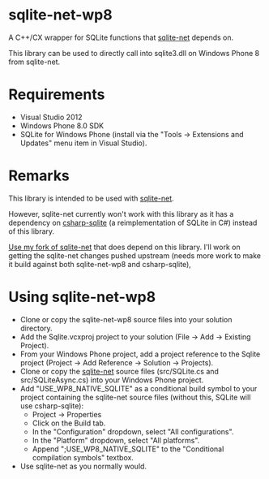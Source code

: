 sqlite-net-wp8
==============

A C++/CX wrapper for SQLite functions that [sqlite-net](https://github.com/praeclarum/sqlite-net) depends on.

This library can be used to directly call into sqlite3.dll on Windows Phone 8 from sqlite-net.

Requirements
============

* Visual Studio 2012
* Windows Phone 8.0 SDK
* SQLite for Windows Phone (install via the "Tools -> Extensions and Updates" menu item in Visual Studio).

Remarks
======

This library is intended to be used with [sqlite-net](https://github.com/praeclarum/sqlite-net).

However, sqlite-net currently won't work with this library as it has a dependency on [csharp-sqlite](http://code.google.com/p/csharp-sqlite/) (a reimplementation of SQLite in C#) instead of this library.

[Use my fork of sqlite-net](https://github.com/peterhuene/sqlite-net) that does depend on this library.  I'll work on getting the sqlite-net changes pushed upstream (needs more work to make it build against both sqlite-net-wp8 and csharp-sqlite),

Using sqlite-net-wp8
====================

* Clone or copy the sqlite-net-wp8 source files into your solution directory.
* Add the Sqlite.vcxproj project to your solution (File -> Add -> Existing Project).
* From your Windows Phone project, add a project reference to the Sqlite project (Project -> Add Reference -> Solution -> Projects).
* Clone or copy the [sqlite-net](https://github.com/peterhuene/sqlite-net) source files (src/SQLite.cs and src/SQLiteAsync.cs) into your Windows Phone project.
* Add "USE_WP8_NATIVE_SQLITE" as a conditional build symbol to your project containing the sqlite-net source files (without this, SQLite will use csharp-sqlite):
    * Project -> Properties
    * Click on the Build tab.
    * In the "Configuration" dropdown, select "All configurations".
    * In the "Platform" dropdown, select "All platforms".
    * Append ";USE_WP8_NATIVE_SQLITE" to the "Conditional compilation symbols" textbox.
* Use sqlite-net as you normally would.
